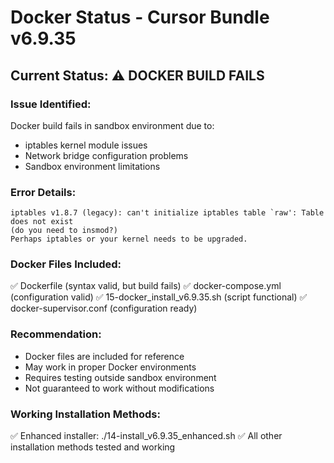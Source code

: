 # Docker Status - Cursor Bundle v6.9.35

## Current Status: ⚠️ DOCKER BUILD FAILS

### Issue Identified:
Docker build fails in sandbox environment due to:
- iptables kernel module issues
- Network bridge configuration problems
- Sandbox environment limitations

### Error Details:
```
iptables v1.8.7 (legacy): can't initialize iptables table `raw': Table does not exist
(do you need to insmod?)
Perhaps iptables or your kernel needs to be upgraded.
```

### Docker Files Included:
✅ Dockerfile (syntax valid, but build fails)
✅ docker-compose.yml (configuration valid)
✅ 15-docker_install_v6.9.35.sh (script functional)
✅ docker-supervisor.conf (configuration ready)

### Recommendation:
- Docker files are included for reference
- May work in proper Docker environments
- Requires testing outside sandbox environment
- Not guaranteed to work without modifications

### Working Installation Methods:
✅ Enhanced installer: ./14-install_v6.9.35_enhanced.sh
✅ All other installation methods tested and working
